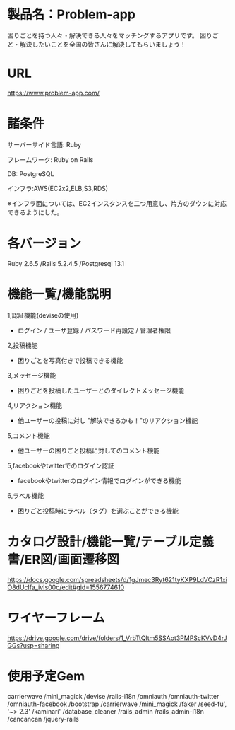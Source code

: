# 製品名：Problem-app
困りごとを持つ人々・解決できる人々をマッチングするアプリです。
困りごと・解決したいことを全国の皆さんに解決してもらいましょう！

# URL
https://www.problem-app.com/


# 諸条件
サーバーサイド言語: Ruby

フレームワーク: Ruby on Rails

DB: PostgreSQL

インフラ:AWS(EC2x2,ELB,S3,RDS)

※インフラ面については、EC2インスタンスを二つ用意し、片方のダウンに対応できるようにした。

# 各バージョン
Ruby 2.6.5 /Rails 5.2.4.5 /Postgresql 13.1

# 機能一覧/機能説明
1,認証機能(deviseの使用)
- ログイン / ユーザ登録 / パスワード再設定 / 管理者権限

2,投稿機能
- 困りごとを写真付きで投稿できる機能

3,メッセージ機能
- 困りごとを投稿したユーザーとのダイレクトメッセージ機能

4,リアクション機能
- 他ユーザーの投稿に対し "解決できるかも！"のリアクション機能

5,コメント機能
- 他ユーザーの困りごと投稿に対してのコメント機能

5,facebookやtwitterでのログイン認証
- facebookやtwitterのログイン情報でログインができる機能

6,ラベル機能
- 困りごと投稿時にラベル（タグ）を選ぶことができる機能

# カタログ設計/機能一覧/テーブル定義書/ER図/画面遷移図
https://docs.google.com/spreadsheets/d/1gJmec3Ryt621tyKXP9LdVCzR1xiO8dUcIfa_ivIs00c/edit#gid=1556774610

# ワイヤーフレーム
https://drive.google.com/drive/folders/1_VrbTtQltm5SSAot3PMPScKVvD4rJGGs?usp=sharing

# 使用予定Gem
carrierwave
/mini_magick
/devise
/rails-i18n
/omniauth
/omniauth-twitter
/omniauth-facebook
/bootstrap
/carrierwave
/mini_magick
/faker
/seed-fu', '~> 2.3'
/kaminari'
/database_cleaner
/rails_admin
/rails_admin-i18n
/cancancan
/jquery-rails

